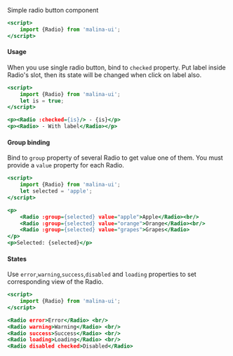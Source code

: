 Simple radio button component

```htm
<script>
    import {Radio} from 'malina-ui';
</script>
```
#### Usage

When you use single radio button, bind to `checked` property. Put label inside Radio's slot, then its state will be changed when click on label also.

```htm example
<script>
    import {Radio} from 'malina-ui';
    let is = true;
</script>

<p><Radio :checked={is}/> - {is}</p>
<p><Radio> - With label</Radio></p>
```
#### Group binding

Bind to `group` property of several Radio to get value one of them. You must provide a `value` property for each Radio.

```htm example
<script>
    import {Radio} from 'malina-ui';
    let selected = 'apple';
</script>

<p>
    <Radio :group={selected} value="apple">Apple</Radio><br/>
    <Radio :group={selected} value="orange">Orange</Radio><br/> 
    <Radio :group={selected} value="grapes">Grapes</Radio>
</p>
<p>Selected: {selected}</p>
```

#### States

Use `error`,`warning`,`success`,`disabled` and `loading` properties to set corresponding view of the Radio.

```htm example
<script>
    import {Radio} from 'malina-ui';
</script>

<Radio error>Error</Radio> <br/>
<Radio warning>Warning</Radio> <br/>
<Radio success>Success</Radio> <br/>
<Radio loading>Loading</Radio> <br/>
<Radio disabled checked>Disabled</Radio>
```